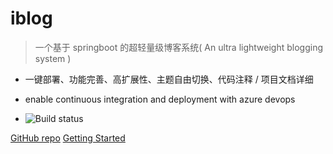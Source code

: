 # iblog

> 一个基于 springboot 的超轻量级博客系统( An ultra lightweight blogging system )

* 一键部署、功能完善、高扩展性、主题自由切换、代码注释 / 项目文档详细

* enable continuous integration and deployment with azure devops

* ![Build status](https://dev.azure.com/Gentleman0109/AzureDevOps-iblog-demo/_apis/build/status/AzureDevOps-test-Maven-CI)

[GitHub repo](https://github.com/yubuntu0109/iblog/)
[Getting Started](#guide)
